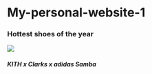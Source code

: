 # My-personal-website-1
<html>
  <head>
    <title>Adon's kicks</title>
  </head>
  <body>
    <h3>Hottest shoes of the year</h3>
    <img src="https://www.highsnobiety.com/static-assets/dato/1682600627-kith-adidas-clarks-samba-2.jpg?fp-x=0.5&fp-y=0.5&fit=crop&auto=compress%2Cformat&cs=srgb&ar=1200%3A800&w=1200">
    <h5>KITH x Clarks x adidas Samba</h5>
    
  </body>
</html>
